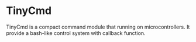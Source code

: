 # TinyCmd
TinyCmd is a compact command module that running on microcontrollers. It provide a bash-like control system with callback function.
